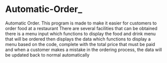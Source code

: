 # Automatic-Order_
Automatic Order. This program is made to make it easier for customers to order food at a restaurant
There are several facilities that can be obtained
there is a menu input
which functions to display the food and drink menu that will be ordered
then displays the data which functions to display a menu based on the code, complete with the total price that must be paid
and when a customer makes a mistake in the ordering process, the data will be updated back to normal automatically
